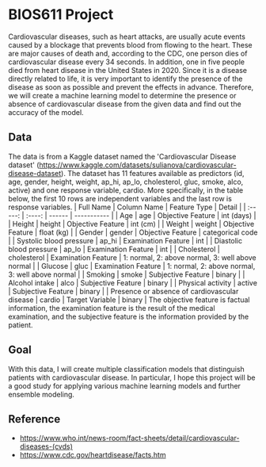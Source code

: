 # BIOS611 Project

Cardiovascular diseases, such as heart attacks, are usually acute events caused by a blockage that prevents blood from flowing to the heart. These are major causes of death and, according to the CDC, one person dies of cardiovascular disease every 34 seconds. In addition, one in five people died from heart disease in the United States in 2020. Since it is a disease directly related to life, it is very important to identify the presence of the disease as soon as possible and prevent the effects in advance. Therefore, we will create a machine learning model to determine the presence or absence of cardiovascular disease from the given data and find out the accuracy of the model.

## Data
The data is from a Kaggle dataset named the 'Cardiovascular Disease dataset' (https://www.kaggle.com/datasets/sulianova/cardiovascular-disease-dataset). The dataset has 11 features available as predictors (id, age, gender, height, weight, ap_hi, ap_lo, cholesterol, gluc, smoke, alco, active) and one response variable, cardio. More specifically, in the table below, the first 10 rows are independent variables and the last row is response variables.
| Full Name | Column Name | Feature Type | Detail |
| :-----: | :----: | ------ | ----------- |
| Age | age | Objective Feature | int (days) |
| Height | height | Objective Feature | int (cm) |
| Weight | weight | Objective Feature | float (kg) |
| Gender | gender | Objective Feature | categorical code |
| Systolic blood pressure | ap_hi | Examination Feature | int |
| Diastolic blood pressure | ap_lo | Examination Feature | int |
| Cholesterol | cholesterol | Examination Feature | 1: normal, 2: above normal, 3: well above normal |
| Glucose | gluc | Examination Feature | 1: normal, 2: above normal, 3: well above normal |
| Smoking | smoke | Subjective Feature | binary |
| Alcohol intake | alco | Subjective Feature | binary |
| Physical activity | active | Subjective Feature | binary |
| Presence or absence of cardiovascular disease | cardio | Target Variable | binary |
The objective feature is factual information, the examination feature is the result of the medical examination, and the subjective feature is the information provided by the patient.

## Goal
With this data, I will create multiple classification models that distinguish patients with cardiovascular disease.  In particular, I hope this project will be a good study for applying various machine learning models and further ensemble modeling.

## Reference
* https://www.who.int/news-room/fact-sheets/detail/cardiovascular-diseases-(cvds)
* https://www.cdc.gov/heartdisease/facts.htm
